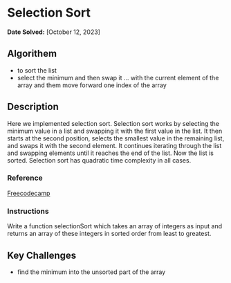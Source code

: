 # Selection Sort

**Date Solved:** [October 12, 2023]

## Algorithem

- to sort the list
- select the minimum and then swap it ... with the current element of the array and them move forward one index of the array

## Description

Here we implemented selection sort. Selection sort works by selecting the minimum value in a list and swapping it with the first value in the list. It then starts at the second position, selects the smallest value in the remaining list, and swaps it with the second element. It continues iterating through the list and swapping elements until it reaches the end of the list. Now the list is sorted. Selection sort has quadratic time complexity in all cases.

### Reference

[Freecodecamp](https://www.freecodecamp.org/learn/coding-interview-prep/algorithms/implement-selection-sort)

### Instructions

Write a function selectionSort which takes an array of integers as input and returns an array of these integers in sorted order from least to greatest.

## Key Challenges

- find the minimum into the unsorted part of the array
